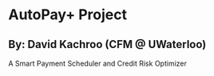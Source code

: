 # AutoPay+ Project
## By: David Kachroo (CFM @ UWaterloo)

A Smart Payment Scheduler and Credit Risk Optimizer
